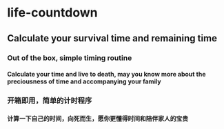 <!--
 * @Author: writeluckycode 10820973+writeluckycode@user.noreply.gitee.com
 * @Date: 2022-07-29 11:30:22
 * @LastEditors: writeluckycode 10820973+writeluckycode@user.noreply.gitee.com
 * @LastEditTime: 2022-07-29 11:33:00
 * @FilePath: /countdown to life/README.md
 * @Description: 这是默认设置,请设置`customMade`, 打开koroFileHeader查看配置 进行设置: https://github.com/OBKoro1/koro1FileHeader/wiki/%E9%85%8D%E7%BD%AE
-->
# life-countdown
## Calculate your survival time and remaining time 

### Out of the box, simple timing routine
#### Calculate your time and live to death, may you know more about the preciousness of time and accompanying your family


### 开箱即用，简单的计时程序
#### 计算一下自己的时间，向死而生，愿你更懂得时间和陪伴家人的宝贵
